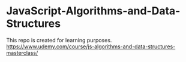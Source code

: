 # JavaScript-Algorithms-and-Data-Structures
This repo is created for learning purposes.
https://www.udemy.com/course/js-algorithms-and-data-structures-masterclass/
